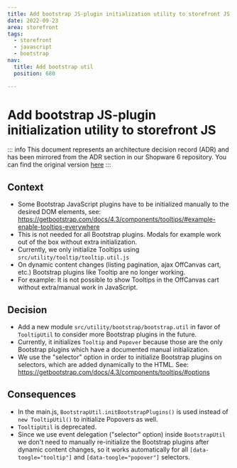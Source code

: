 ```yaml
---
title: Add bootstrap JS-plugin initialization utility to storefront JS
date: 2022-09-23
area: storefront
tags:
  - storefront
  - javascript
  - bootstrap
nav:
  title: Add bootstrap util
  position: 680

---
```


# Add bootstrap JS-plugin initialization utility to storefront JS

::: info
This document represents an architecture decision record (ADR) and has been mirrored from the ADR section in our Shopware 6 repository.
You can find the original version [here](https://github.com/shopware/platform/blob/trunk/adr/2022-09-23-add-bootstrap-util.md)
:::

## Context

* Some Bootstrap JavaScript plugins have to be initialized manually to the desired DOM elements, see: https://getbootstrap.com/docs/4.3/components/tooltips/#example-enable-tooltips-everywhere
* This is not needed for all Bootstrap plugins. Modals for example work out of the box without extra initialization.
* Currently, we only initialize Tooltips using `src/utility/tooltip/tooltip.util.js`
* On dynamic content changes (listing pagination, ajax OffCanvas cart, etc.) Bootstrap plugins like Tooltip are no longer working.
* For example: It is not possible to show Tooltips in the OffCanvas cart without extra/manual work in JavaScript.

## Decision

* Add a new module `src/utility/bootstrap/bootstrap.util` in favor of `TooltipUtil` to consider more Bootstrap plugins in the future.
* Currently, it initializes `Tooltip` and `Popover` because those are the only Bootstrap plugins which have a documented manual initialization.
* We use the "selector" option in order to initialize Bootstrap plugins on selectors, which are added dynamically to the HTML. See: https://getbootstrap.com/docs/4.3/components/tooltips/#options

## Consequences

* In the main.js, `BootstrapUtil.initBootstrapPlugins()` is used instead of `new TooltipUtil()` to initialize Popovers as well.
* `TooltipUtil` is deprecated.
* Since we use event delegation ("selector" option) inside `BootstrapUtil` we don't need to manually re-initialize the Bootstrap plugins after dynamic content changes, 
  so it works automatically for all `[data-toogle="tooltip"]` and `[data-toogle="popover"]` selectors.
